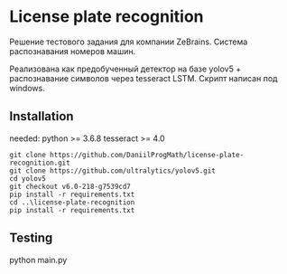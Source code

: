 # License plate recognition

Решение тестового задания для компании ZeBrains.
Система распознавания номеров машин.

Реализована как предобученный детектор на базе yolov5 + распознавание символов через tesseract LSTM.
Скрипт написан под windows.

## Installation
needed:
python >= 3.6.8
tesseract >= 4.0

```
git clone https://github.com/DaniilProgMath/license-plate-recognition.git
git clone https://github.com/ultralytics/yolov5.git
cd yolov5
git checkout v6.0-218-g7539cd7
pip install -r requirements.txt
cd ..\license-plate-recognition
pip install -r requirements.txt
```


## Testing

python main.py
